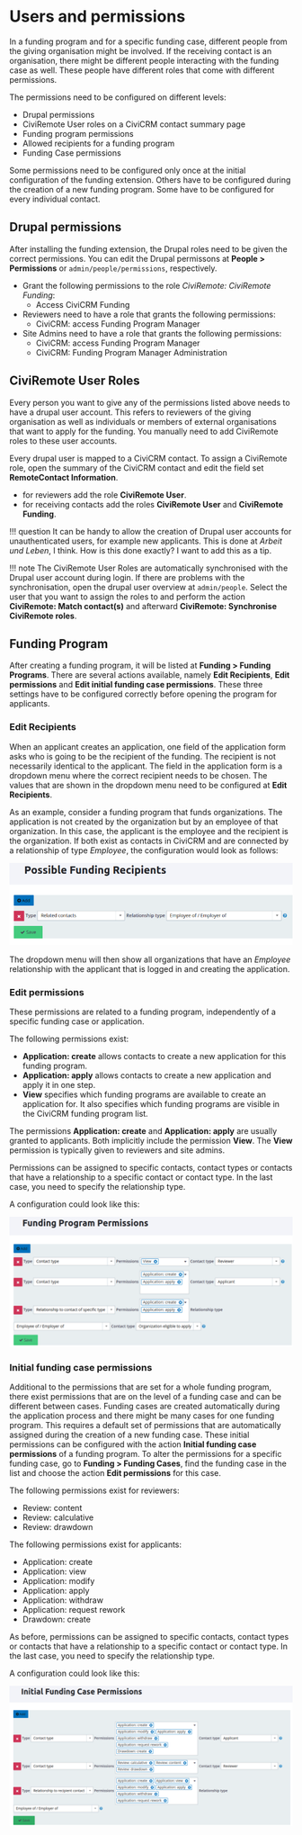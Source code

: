 # Users and permissions

In a funding program and for a specific funding case, different people from the giving organisation might be involved. If the receiving contact is an organisation, there might be different people interacting with the funding case as well. These people have different roles that come with different permissions.

The permissions need to be configured on different levels:

* Drupal permissions
* CiviRemote User roles on a CiviCRM contact summary page
* Funding program permissions
* Allowed recipients for a funding program
* Funding Case permissions

Some permissions need to be configured only once at the initial configuration of the funding extension. Others have to be configured during the creation of a new funding program. Some have to be configured for every individual contact.

## Drupal permissions

After installing the funding extension, the Drupal roles need to be given the correct permissions. You can edit the Drupal permissons at **People > Permissions** or `admin/people/permissions`, respectively.

* Grant the following permissions to the role *CiviRemote: CiviRemote Funding*:
    * Access CiviCRM Funding
* Reviewers need to have a role that grants the following permissions:
    * CiviCRM: access Funding Program Manager
* Site Admins need to have a role that grants the following permissions:
    * CiviCRM: access Funding Program Manager
    * CiviCRM: Funding Program Manager Administration

## CiviRemote User Roles

Every person you want to give any of the permissions listed above needs to have a drupal user account. This refers to reviewers of the giving organisation as well as individuals or members of external organisations that want to apply for the funding. You manually need to add CiviRemote roles to these user accounts.

Every drupal user is mapped to a CiviCRM contact. To assign a CiviRemote role, open the summary of the CiviCRM contact and edit the field set **RemoteContact Information**.

- for reviewers add the role **CiviRemote User**.
- for receiving contacts add the roles **CiviRemote User** and **CiviRemote Funding**.

!!! question
    It can be handy to allow the creation of Drupal user accounts for unauthenticated users, for example new applicants. This is done at *Arbeit und Leben*, I think. How is this done exactly? I want to add this as a tip.

!!! note
    The CiviRemote User Roles are automatically synchronised with the Drupal user account during login. If there are problems with the synchronisation, open the drupal user overview at `admin/people`. Select the user that you want to assign the roles to and perform the action **CiviRemote: Match contact(s)** and afterward **CiviRemote: Synchronise CiviRemote roles**.


## Funding Program

After creating a funding program, it will be listed at **Funding > Funding Programs**. There are several actions available, namely **Edit Recipients**, **Edit permissions** and **Edit initial funding case permissions**. These three settings have to be configured correctly before opening the program for applicants.

### Edit Recipients

When an applicant creates an application, one field of the application form asks who is going to be the recipient of the funding. The recipient is not necessarily identical to the applicant. The field in the application form is a dropdown menu where the correct recipient needs to be chosen. The values that are shown in the dropdown menu need to be configured at **Edit Recipients**.

As an example, consider a funding program that funds organizations. The application is not created by the organization but by an employee of that organization. In this case, the applicant is the employee and the recipient is the organization. If both exist as contacts in CiviCRM and are connected by a relationship of type _Employee_, the configuration would look as follows:

![](../img/permissions_edit_recipients.png)

The dropdown menu will then show all organizations that have an _Employee_ relationship with the applicant that is logged in and creating the application.

### Edit permissions

These permissions are related to a funding program, independently of a specific funding case or application.

The following permissions exist:

* **Application: create** allows contacts to create a new application for this funding program.
* **Application: apply** allows contacts to create a new application and apply it in one step.
* **View** specifies which funding programs are available to create an application for. It also specifies which funding programs are visible in the CiviCRM funding program list.

The permissions **Application: create** and **Application: apply** are usually granted to applicants. Both implicitly include the permission **View**. The **View** permission is typically given to reviewers and site admins.

Permissions can be assigned to specific contacts, contact types or contacts that have a relationship to a specific contact or contact type. In the last case, you need to specify the relationship type.

A configuration could look like this:

!["Example configuration of permissions on funding program level"](../img/permissions_funding_program.png )

### Initial funding case permissions

Additional to the permissions that are set for a whole funding program, there exist permissions that are on the level of a funding case and can be different between cases. Funding cases are created automatically during the application process and there might be many cases for one funding program. This requires a default set of permissions that are automatically assigned during the creation of a new funding case. These initial permissions can be configured with the action **Initial funding case permissions** of a funding program. To alter the permissions for a specific funding case, go to **Funding > Funding Cases**, find the funding case in the list and choose the action **Edit permissions** for this case.

The following permissions exist for reviewers:

* Review: content
* Review: calculative
* Review: drawdown

The following permissions exist for applicants:

* Application: create
* Application: view
* Application: modify
* Application: apply
* Application: withdraw
* Application: request rework
* Drawdown: create

As before, permissions can be assigned to specific contacts, contact types or contacts that have a relationship to a specific contact or contact type. In the last case, you need to specify the relationship type.

A configuration could look like this:

!["Example configuration of permissions on funding program level"](../img/permissions_funding_case.png)
